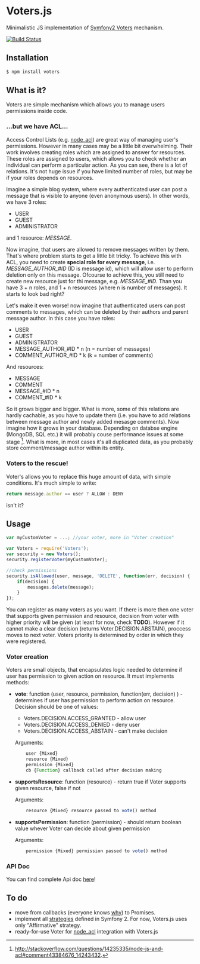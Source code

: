 # Voters.js

Minimalistic JS implementation of [Symfony2 Voters](http://symfony.com/doc/current/cookbook/security/voters.html) mechanism.

[![Build Status](https://travis-ci.org/slawus/Voters.js.svg?branch=master)](https://travis-ci.org/slawus/Voters.js)

## Installation

```bash
$ npm install voters
```

## What is it?
Voters are simple mechanism which allows you to manage users permissions inside code.

### ...but we have ACL...

Access Control Lists (e.g. [node_acl](https://github.com/OptimalBits/node_acl)) are great way of managing user's permissions. However in many cases may be a little bit overwhelming. Their work involves creating roles which are assigned to answer for resources. These roles are assigned to users, which allows you to check whether an individual can perform a particular action. As you can see, there is a lot of relations. It's not huge issue if you have limited number of roles, but may be if your roles depends on resources.

Imagine a simple blog system, where every authenticated user can post a message that is visible to anyone (even anonymous users). In other words, we have 3 roles:
- USER
- GUEST
- ADMINISTRATOR

and 1 resource: *MESSAGE*.

Now imagine, that users are allowed to remove messages written by them. That's where problem starts to get a little bit tricky. To achieve this with ACL, you need to create **special role for every message**, i.e. *MESSAGE_AUTHOR_#ID* (ID is message id), which will allow user to perform deletion only on this message. Ofcourse to achieve this, you still need to create new resource just for thi message, e.g. *MESSAGE_#ID*. Than you have 3 + n roles, and 1 + n resources (where n is number of messages). It starts to look bad right?

Let's make it even worse! now imagine that authenticated users can post comments to messages, which can be deleted by their authors and parent message author. In this case you have roles:
- USER
- GUEST
- ADMINISTRATOR
- MESSAGE_AUTHOR_#ID * n (n = number of messages)
- COMMENT_AUTHOR_#ID * k (k = number of comments)

And resources:
- MESSAGE
- COMMENT
- MESSAGE_#ID * n
- COMMENT_#ID * k

So it grows bigger and bigger. What is more, some of this relations are hardly cachable, as you have to update them (i.e. you have to add relations between message author and newly added mesasge comments). Now imagine how it grows in your database. Depending on databse engine (MongoDB, SQL etc.) it will probably couse performance issues at some stage [^1]. What is more, in most cases it's all duplicated data, as you probably store comment/message author within its entity.

### Voters to the rescue!

Voter's allows you to replace this huge amount of data, with simple conditions. It's much simple to write: 

```javascript 
return message.author == user ? ALLOW : DENY
```

isn't it?

## Usage

```javascript 
var myCustomVoter = ...; //your voter, more in "Voter creation"

var Voters = require('Voters');
var security = new Voters();
security.registerVoter(myCustomVoter);

//check permissions
security.isAllowed(user, message, 'DELETE', function(err, decision) {
	if(decision) {
    	messages.delete(message);
    }
});
```

You can register as many voters as you want. If there is more then one voter that supports given permission and resource, decision from voter with higher priority will be given (at least for now, check **TODO**). However if it cannot make a clear decision (returns Voter.DECISION.ABSTAIN), proccess moves to next voter. Voters priority is determined by order in which they were registered.


### Voter creation

Voters are small objects, that encapsulates logic needed to determine if user has permission to given action on resource. It must implements methods:

- **vote**: function (user, resource, permission, function(err, decision) ) - determines if user has permission to perform action on resource. Decision should be one of values:
	* Voters.DECISION.ACCESS_GRANTED - allow user
	* Voters.DECISION.ACCESS_DENIED - deny user
	* Voters.DECISION.ACCESS_ABSTAIN - can't make decision

	Arguments:
    
    ```javascript 
    	user {Mixed} 
		resource {Mixed} 
    	permission {Mixed} 
	    cb {Function} callback called after decision making
	```

- **supportsResource**: function (resource) - return true if Voter supports given resource, false if not

	Arguments:
    
	```javascript 
		resource {Mixed} resource passed to vote() method
	```
- **supportsPermission**: function (permission) - should return boolean value whever Voter can decide about given permission

	Arguments:
    
    ```javascript 
	    permission {Mixed} permission passed to vote() method
    ```
    
### API Doc

You can find complete Api doc [here](docs/)!


## To do

- move from callbacks (everyone knows [why](http://callbackhell.com/)) to Promises.
- implement all [strategies](http://symfony.com/doc/current/cookbook/security/voters.html#changing-the-access-decision-strategy) defined in Symfony 2. For now, Voters.js uses only "Affirmative" strategy.
- ready-for-use Voter for [node_acl](https://github.com/OptimalBits/node_acl) integration with Voters.js

[^1]: http://stackoverflow.com/questions/14235335/node-js-and-acl#comment43384676_14243432.